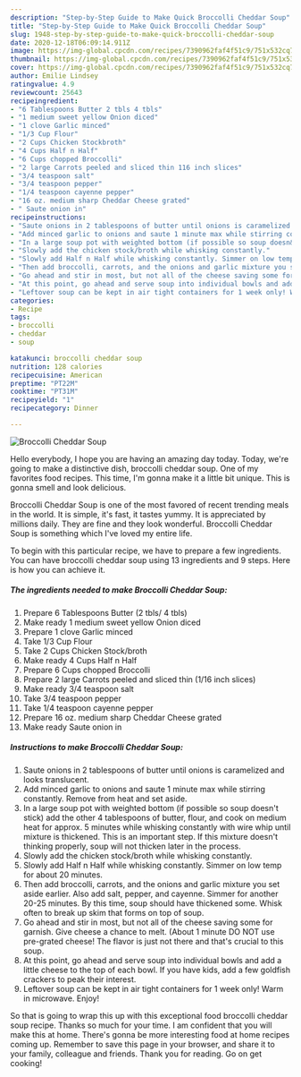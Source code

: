 ```yaml
---
description: "Step-by-Step Guide to Make Quick Broccolli Cheddar Soup"
title: "Step-by-Step Guide to Make Quick Broccolli Cheddar Soup"
slug: 1948-step-by-step-guide-to-make-quick-broccolli-cheddar-soup
date: 2020-12-18T06:09:14.911Z
image: https://img-global.cpcdn.com/recipes/7390962faf4f51c9/751x532cq70/broccolli-cheddar-soup-recipe-main-photo.jpg
thumbnail: https://img-global.cpcdn.com/recipes/7390962faf4f51c9/751x532cq70/broccolli-cheddar-soup-recipe-main-photo.jpg
cover: https://img-global.cpcdn.com/recipes/7390962faf4f51c9/751x532cq70/broccolli-cheddar-soup-recipe-main-photo.jpg
author: Emilie Lindsey
ratingvalue: 4.9
reviewcount: 25643
recipeingredient:
- "6 Tablespoons Butter 2 tbls 4 tbls"
- "1 medium sweet yellow Onion diced"
- "1 clove Garlic minced"
- "1/3 Cup Flour"
- "2 Cups Chicken Stockbroth"
- "4 Cups Half n Half"
- "6 Cups chopped Broccolli"
- "2 large Carrots peeled and sliced thin 116 inch slices"
- "3/4 teaspoon salt"
- "3/4 teaspoon pepper"
- "1/4 teaspoon cayenne pepper"
- "16 oz. medium sharp Cheddar Cheese grated"
- " Saute onion in"
recipeinstructions:
- "Saute onions in 2 tablespoons of butter until onions is caramelized and looks translucent."
- "Add minced garlic to onions and saute 1 minute max while stirring constantly. Remove from heat and set aside."
- "In a large soup pot with weighted bottom (if possible so soup doesn&#39;t stick) add the other 4 tablespoons of butter, flour, and cook on medium heat for approx. 5 minutes while whisking constantly with wire whip until mixture is thickened. This is an important step. If this mixture doesn&#39;t thinking properly, soup will not thicken later in the process."
- "Slowly add the chicken stock/broth while whisking constantly."
- "Slowly add Half n Half while whisking constantly. Simmer on low temp for about 20 minutes."
- "Then add broccolli, carrots, and the onions and garlic mixture you set aside earlier. Also add salt, pepper, and cayenne. Simmer for another 20-25 minutes. By this time, soup should have thickened some. Whisk often to break up skim that forms on top of soup."
- "Go ahead and stir in most, but not all of the cheese saving some for garnish. Give cheese a chance to melt. (About 1 minute DO NOT use pre-grated cheese! The flavor is just not there and that&#39;s crucial to this soup."
- "At this point, go ahead and serve soup into individual bowls and add a little cheese to the top of each bowl. If you have kids, add a few goldfish crackers to peak their interest."
- "Leftover soup can be kept in air tight containers for 1 week only! Warm in microwave. Enjoy!"
categories:
- Recipe
tags:
- broccolli
- cheddar
- soup

katakunci: broccolli cheddar soup 
nutrition: 128 calories
recipecuisine: American
preptime: "PT22M"
cooktime: "PT31M"
recipeyield: "1"
recipecategory: Dinner

---
```



![Broccolli Cheddar Soup](https://img-global.cpcdn.com/recipes/7390962faf4f51c9/751x532cq70/broccolli-cheddar-soup-recipe-main-photo.jpg)

Hello everybody, I hope you are having an amazing day today. Today, we're going to make a distinctive dish, broccolli cheddar soup. One of my favorites food recipes. This time, I'm gonna make it a little bit unique. This is gonna smell and look delicious.



Broccolli Cheddar Soup is one of the most favored of recent trending meals in the world. It is simple, it's fast, it tastes yummy. It is appreciated by millions daily. They are fine and they look wonderful. Broccolli Cheddar Soup is something which I've loved my entire life.


To begin with this particular recipe, we have to prepare a few ingredients. You can have broccolli cheddar soup using 13 ingredients and 9 steps. Here is how you can achieve it.

<!--inarticleads1-->

##### The ingredients needed to make Broccolli Cheddar Soup:

1. Prepare 6 Tablespoons Butter (2 tbls/ 4 tbls)
1. Make ready 1 medium sweet yellow Onion diced
1. Prepare 1 clove Garlic minced
1. Take 1/3 Cup Flour
1. Take 2 Cups Chicken Stock/broth
1. Make ready 4 Cups Half n Half
1. Prepare 6 Cups chopped Broccolli
1. Prepare 2 large Carrots peeled and sliced thin (1/16 inch slices)
1. Make ready 3/4 teaspoon salt
1. Take 3/4 teaspoon pepper
1. Take 1/4 teaspoon cayenne pepper
1. Prepare 16 oz. medium sharp Cheddar Cheese grated
1. Make ready  Saute onion in




<!--inarticleads2-->

##### Instructions to make Broccolli Cheddar Soup:

1. Saute onions in 2 tablespoons of butter until onions is caramelized and looks translucent.
1. Add minced garlic to onions and saute 1 minute max while stirring constantly. Remove from heat and set aside.
1. In a large soup pot with weighted bottom (if possible so soup doesn&#39;t stick) add the other 4 tablespoons of butter, flour, and cook on medium heat for approx. 5 minutes while whisking constantly with wire whip until mixture is thickened. This is an important step. If this mixture doesn&#39;t thinking properly, soup will not thicken later in the process.
1. Slowly add the chicken stock/broth while whisking constantly.
1. Slowly add Half n Half while whisking constantly. Simmer on low temp for about 20 minutes.
1. Then add broccolli, carrots, and the onions and garlic mixture you set aside earlier. Also add salt, pepper, and cayenne. Simmer for another 20-25 minutes. By this time, soup should have thickened some. Whisk often to break up skim that forms on top of soup.
1. Go ahead and stir in most, but not all of the cheese saving some for garnish. Give cheese a chance to melt. (About 1 minute DO NOT use pre-grated cheese! The flavor is just not there and that&#39;s crucial to this soup.
1. At this point, go ahead and serve soup into individual bowls and add a little cheese to the top of each bowl. If you have kids, add a few goldfish crackers to peak their interest.
1. Leftover soup can be kept in air tight containers for 1 week only! Warm in microwave. Enjoy!




So that is going to wrap this up with this exceptional food broccolli cheddar soup recipe. Thanks so much for your time. I am confident that you will make this at home. There's gonna be more interesting food at home recipes coming up. Remember to save this page in your browser, and share it to your family, colleague and friends. Thank you for reading. Go on get cooking!

